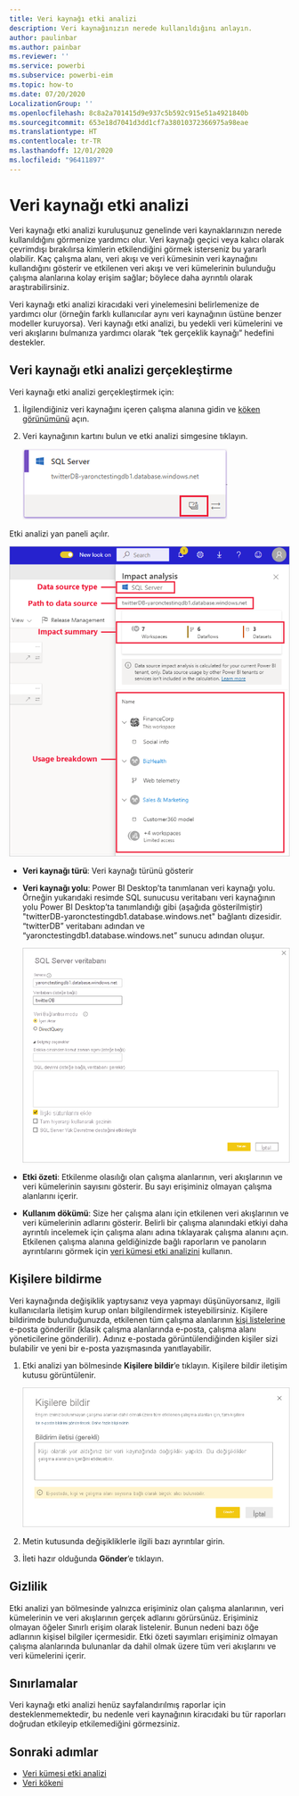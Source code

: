 ```yaml
---
title: Veri kaynağı etki analizi
description: Veri kaynağınızın nerede kullanıldığını anlayın.
author: paulinbar
ms.author: painbar
ms.reviewer: ''
ms.service: powerbi
ms.subservice: powerbi-eim
ms.topic: how-to
ms.date: 07/20/2020
LocalizationGroup: ''
ms.openlocfilehash: 8c8a2a701415d9e937c5b592c915e51a4921840b
ms.sourcegitcommit: 653e18d7041d3dd1cf7a38010372366975a98eae
ms.translationtype: HT
ms.contentlocale: tr-TR
ms.lasthandoff: 12/01/2020
ms.locfileid: "96411897"
---
```

# <a name="data-source-impact-analysis"></a>Veri kaynağı etki analizi

Veri kaynağı etki analizi kuruluşunuz genelinde veri kaynaklarınızın nerede kullanıldığını görmenize yardımcı olur. Veri kaynağı geçici veya kalıcı olarak çevrimdışı bırakılırsa kimlerin etkilendiğini görmek isterseniz bu yararlı olabilir. Kaç çalışma alanı, veri akışı ve veri kümesinin veri kaynağını kullandığını gösterir ve etkilenen veri akışı ve veri kümelerinin bulunduğu çalışma alanlarına kolay erişim sağlar; böylece daha ayrıntılı olarak araştırabilirsiniz.

Veri kaynağı etki analizi kiracıdaki veri yinelemesini belirlemenize de yardımcı olur (örneğin farklı kullanıcılar aynı veri kaynağının üstüne benzer modeller kuruyorsa). Veri kaynağı etki analizi, bu yedekli veri kümelerini ve veri akışlarını bulmanıza yardımcı olarak “tek gerçeklik kaynağı” hedefini destekler.

## <a name="perform-data-source-impact-analysis"></a>Veri kaynağı etki analizi gerçekleştirme

Veri kaynağı etki analizi gerçekleştirmek için:

1. İlgilendiğiniz veri kaynağını içeren çalışma alanına gidin ve [köken görünümünü](service-data-lineage.md) açın.
1. Veri kaynağının kartını bulun ve etki analizi simgesine tıklayın.

    ![Veri kaynağı kartının etki analizi düğmesini gösteren ekran görüntüsü.](media/service-data-source-impact-analysis/data-source-impact-analysis-button.png)
 
Etki analizi yan paneli açılır.

![Veri kaynağı etki analizi yan bölmesinin ekran görüntüsü.](media/service-data-source-impact-analysis/data-source-impact-analyis-side-pane.png)
 
* **Veri kaynağı türü**: Veri kaynağı türünü gösterir
* **Veri kaynağı yolu**: Power BI Desktop’ta tanımlanan veri kaynağı yolu. Örneğin yukarıdaki resimde SQL sunucusu veritabanı veri kaynağının yolu Power BI Desktop’ta tanımlandığı gibi (aşağıda gösterilmiştir) "twitterDB-yaronctestingdb1.database.windows.net" bağlantı dizesidir. “twitterDB” veritabanı adından ve “yaronctestingdb1.database.windows.net” sunucu adından oluşur.

    ![Power B I Desktop'ta bağlantı dizesi tanımının ekran görüntüsü.](media/service-data-source-impact-analysis/connection-string-definition-in-desktop.png)
 
* **Etki özeti**: Etkilenme olasılığı olan çalışma alanlarının, veri akışlarının ve veri kümelerinin sayısını gösterir. Bu sayı erişiminiz olmayan çalışma alanlarını içerir.
* **Kullanım dökümü**: Size her çalışma alanı için etkilenen veri akışlarının ve veri kümelerinin adlarını gösterir. Belirli bir çalışma alanındaki etkiyi daha ayrıntılı incelemek için çalışma alanı adına tıklayarak çalışma alanını açın. Etkilenen çalışma alanına geldiğinizde bağlı raporların ve panoların ayrıntılarını görmek için [veri kümesi etki analizini](service-dataset-impact-analysis.md) kullanın.

## <a name="notify-contacts"></a>Kişilere bildirme

Veri kaynağında değişiklik yaptıysanız veya yapmayı düşünüyorsanız, ilgili kullanıcılarla iletişim kurup onları bilgilendirmek isteyebilirsiniz. Kişilere bildirimde bulunduğunuzda, etkilenen tüm çalışma alanlarının [kişi listelerine](service-create-the-new-workspaces.md#create-a-contact-list) e-posta gönderilir (klasik çalışma alanlarında e-posta, çalışma alanı yöneticilerine gönderilir). Adınız e-postada görüntülendiğinden kişiler sizi bulabilir ve yeni bir e-posta yazışmasında yanıtlayabilir. 

1. Etki analizi yan bölmesinde **Kişilere bildir**’e tıklayın. Kişilere bildir iletişim kutusu görüntülenir.

   ![Veri kaynağının Kişilere bildir iletişim kutusunun ekran görüntüsü.](media/service-data-source-impact-analysis/notify-contacts-dialog.png)

1. Metin kutusunda değişikliklerle ilgili bazı ayrıntılar girin.
1. İleti hazır olduğunda **Gönder**’e tıklayın.

## <a name="privacy"></a>Gizlilik

Etki analizi yan bölmesinde yalnızca erişiminiz olan çalışma alanlarının, veri kümelerinin ve veri akışlarının gerçek adlarını görürsünüz. Erişiminiz olmayan öğeler Sınırlı erişim olarak listelenir. Bunun nedeni bazı öğe adlarının kişisel bilgiler içermesidir.
Etki özeti sayımları erişiminiz olmayan çalışma alanlarında bulunanlar da dahil olmak üzere tüm veri akışlarını ve veri kümelerini içerir.

## <a name="limitations"></a>Sınırlamalar

Veri kaynağı etki analizi henüz sayfalandırılmış raporlar için desteklenmemektedir, bu nedenle veri kaynağının kiracıdaki bu tür raporları doğrudan etkileyip etkilemediğini görmezsiniz.

## <a name="next-steps"></a>Sonraki adımlar

* [Veri kümesi etki analizi](service-dataset-impact-analysis.md)
* [Veri kökeni](service-data-lineage.md)